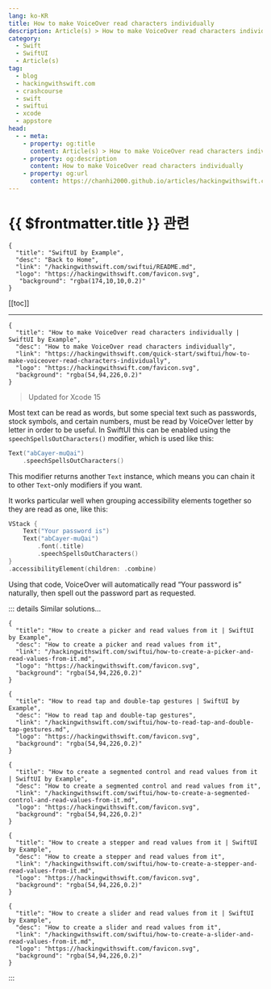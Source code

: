 ```yaml
---
lang: ko-KR
title: How to make VoiceOver read characters individually
description: Article(s) > How to make VoiceOver read characters individually
category:
  - Swift
  - SwiftUI
  - Article(s)
tag: 
  - blog
  - hackingwithswift.com
  - crashcourse
  - swift
  - swiftui
  - xcode
  - appstore
head:
  - - meta:
    - property: og:title
      content: Article(s) > How to make VoiceOver read characters individually
    - property: og:description
      content: How to make VoiceOver read characters individually
    - property: og:url
      content: https://chanhi2000.github.io/articles/hackingwithswift.com/swiftui/how-to-make-voiceover-read-characters-individually.html
---
```


# {{ $frontmatter.title }} 관련

```component VPCard
{
  "title": "SwiftUI by Example",
  "desc": "Back to Home",
  "link": "/hackingwithswift.com/swiftui/README.md",
  "logo": "https://hackingwithswift.com/favicon.svg",
   "background": "rgba(174,10,10,0.2)"
}
```

[[toc]]

---

```component VPCard
{
  "title": "How to make VoiceOver read characters individually | SwiftUI by Example",
  "desc": "How to make VoiceOver read characters individually",
  "link": "https://hackingwithswift.com/quick-start/swiftui/how-to-make-voiceover-read-characters-individually",
  "logo": "https://hackingwithswift.com/favicon.svg",
  "background": "rgba(54,94,226,0.2)"
}
```

> Updated for Xcode 15

Most text can be read as words, but some special text such as passwords, stock symbols, and certain numbers, must be read by VoiceOver letter by letter in order to be useful. In SwiftUI this can be enabled using the `speechSpellsOutCharacters()` modifier, which is used like this:

```swift
Text("abCayer-muQai")
    .speechSpellsOutCharacters()
```

This modifier returns another `Text` instance, which means you can chain it to other `Text`-only modifiers if you want.

It works particular well when grouping accessibility elements together so they are read as one, like this:

```swift
VStack {
    Text("Your password is")
    Text("abCayer-muQai")
        .font(.title)
        .speechSpellsOutCharacters()
}
.accessibilityElement(children: .combine)
```

Using that code, VoiceOver will automatically read “Your password is” naturally, then spell out the password part as requested.

::: details Similar solutions…

```component VPCard
{
  "title": "How to create a picker and read values from it | SwiftUI by Example",
  "desc": "How to create a picker and read values from it",
  "link": "/hackingwithswift.com/swiftui/how-to-create-a-picker-and-read-values-from-it.md",
  "logo": "https://hackingwithswift.com/favicon.svg",
  "background": "rgba(54,94,226,0.2)"
}
```

```component VPCard
{
  "title": "How to read tap and double-tap gestures | SwiftUI by Example",
  "desc": "How to read tap and double-tap gestures",
  "link": "/hackingwithswift.com/swiftui/how-to-read-tap-and-double-tap-gestures.md",
  "logo": "https://hackingwithswift.com/favicon.svg",
  "background": "rgba(54,94,226,0.2)"
}
```

```component VPCard
{
  "title": "How to create a segmented control and read values from it | SwiftUI by Example",
  "desc": "How to create a segmented control and read values from it",
  "link": "/hackingwithswift.com/swiftui/how-to-create-a-segmented-control-and-read-values-from-it.md",
  "logo": "https://hackingwithswift.com/favicon.svg",
  "background": "rgba(54,94,226,0.2)"
}
```

```component VPCard
{
  "title": "How to create a stepper and read values from it | SwiftUI by Example",
  "desc": "How to create a stepper and read values from it",
  "link": "/hackingwithswift.com/swiftui/how-to-create-a-stepper-and-read-values-from-it.md",
  "logo": "https://hackingwithswift.com/favicon.svg",
  "background": "rgba(54,94,226,0.2)"
}
```

```component VPCard
{
  "title": "How to create a slider and read values from it | SwiftUI by Example",
  "desc": "How to create a slider and read values from it",
  "link": "/hackingwithswift.com/swiftui/how-to-create-a-slider-and-read-values-from-it.md",
  "logo": "https://hackingwithswift.com/favicon.svg",
  "background": "rgba(54,94,226,0.2)"
}
```

:::

